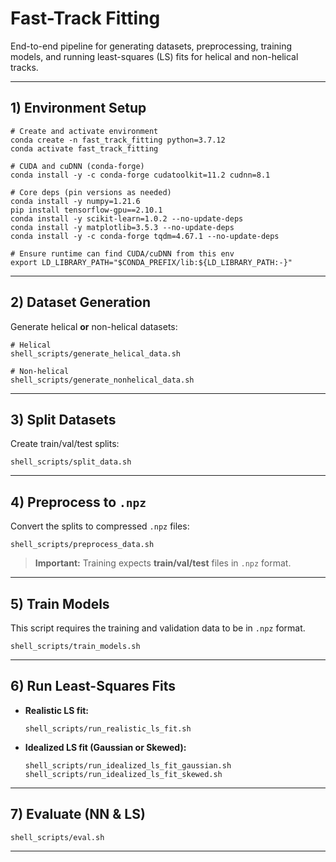 # Fast-Track Fitting

End-to-end pipeline for generating datasets, preprocessing, training models, and running least-squares (LS) fits for helical and non-helical tracks.

---

## 1) Environment Setup

    # Create and activate environment
    conda create -n fast_track_fitting python=3.7.12
    conda activate fast_track_fitting

    # CUDA and cuDNN (conda-forge)
    conda install -y -c conda-forge cudatoolkit=11.2 cudnn=8.1

    # Core deps (pin versions as needed)
    conda install -y numpy=1.21.6
    pip install tensorflow-gpu==2.10.1
    conda install -y scikit-learn=1.0.2 --no-update-deps
    conda install -y matplotlib=3.5.3 --no-update-deps
    conda install -y -c conda-forge tqdm=4.67.1 --no-update-deps

    # Ensure runtime can find CUDA/cuDNN from this env
    export LD_LIBRARY_PATH="$CONDA_PREFIX/lib:${LD_LIBRARY_PATH:-}"

---

## 2) Dataset Generation

Generate helical **or** non-helical datasets:

    # Helical
    shell_scripts/generate_helical_data.sh

    # Non-helical
    shell_scripts/generate_nonhelical_data.sh

---

## 3) Split Datasets

Create train/val/test splits:

    shell_scripts/split_data.sh

---

## 4) Preprocess to `.npz`

Convert the splits to compressed `.npz` files:

    shell_scripts/preprocess_data.sh

> **Important:** Training expects **train/val/test** files in `.npz` format.

---

## 5) Train Models

This script requires the training and validation data to be in `.npz` format.

    shell_scripts/train_models.sh

---

## 6) Run Least-Squares Fits

- **Realistic LS fit:**

      shell_scripts/run_realistic_ls_fit.sh

- **Idealized LS fit (Gaussian or Skewed):**

      shell_scripts/run_idealized_ls_fit_gaussian.sh
      shell_scripts/run_idealized_ls_fit_skewed.sh

---

## 7) Evaluate (NN & LS)

    shell_scripts/eval.sh

---
